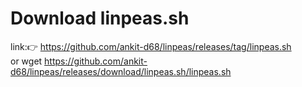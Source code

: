 # Download linpeas.sh
link:👉 https://github.com/ankit-d68/linpeas/releases/tag/linpeas.sh         
or
wget https://github.com/ankit-d68/linpeas/releases/download/linpeas.sh/linpeas.sh
